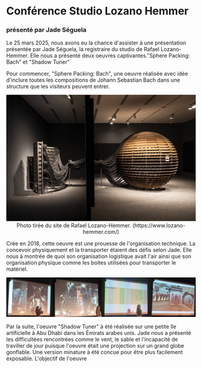 <h1>Conférence Studio Lozano Hemmer</h1>
<h3>présenté par Jade Séguela</h3>

  Le 25 mars 2025, nous avons eu la chance d'assister à une présentation présentée par Jade Séguela, la registraire du studio de Rafael Lozano-Hemmer. Elle nous a présenté deux oeuvres captivantes."Sphere Packing: Bach" et "Shadow Tuner"
  
  Pour commencer, "Sphere Packing: Bach", une oeuvre réalisée avec idée d'inclure toutes les compositions de Johann Sebastian Bach dans une structure que les visiteurs peuvent entrer.
  
  <p align="center">
  <img src="img/sphere_cables.jpg">
  <br>
  Photo tirée du site de Rafael Lozano-Hemmer. (https://www.lozano-hemmer.com/)
  </p>

  
  Crée en 2018, cette oeuvre est une prouesse de l'organisation technique. La concevoir physiquement et la transporter étaient des défis selon Jade. Elle nous à montrée de quoi son organisation logistique avait l'air ainsi que son organisation physique comme les boites utilisées pour transporter le matériel.

  <p align="center">
  <img src="img/organisation_montage.png">
  <br>
  </p>

  Par la suite, l'oeuvre "Shadow Tuner" à été réalisée sur une petite île artificielle à Abu Dhabi dans les Émirats arabes   unis. Jade nous a présenté les difficultées rencontrées comme le vent, le sable et l'incapacité de traviller de jour puisque l'oeuvre était une projection sur un grand globe gonflable. Une version minature à été concue pour être plus facilement exposable. L'objectif de l'oeuvre
